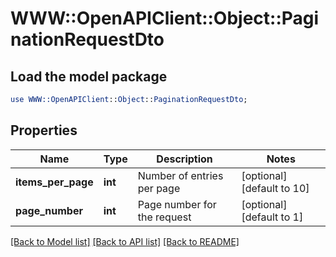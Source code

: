 # WWW::OpenAPIClient::Object::PaginationRequestDto

## Load the model package
```perl
use WWW::OpenAPIClient::Object::PaginationRequestDto;
```

## Properties
Name | Type | Description | Notes
------------ | ------------- | ------------- | -------------
**items_per_page** | **int** | Number of entries per page | [optional] [default to 10]
**page_number** | **int** | Page number for the request | [optional] [default to 1]

[[Back to Model list]](../README.md#documentation-for-models) [[Back to API list]](../README.md#documentation-for-api-endpoints) [[Back to README]](../README.md)


